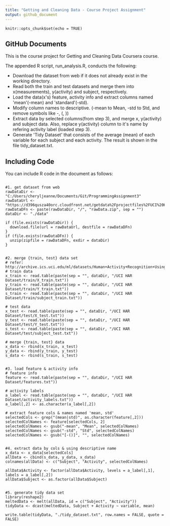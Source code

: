 ```yaml
---
title: "Getting and Cleaning Data - Course Project Assignment"
output: github_document
---
```


```{r setup, include=FALSE}
knitr::opts_chunk$set(echo = TRUE)
```

## GitHub Documents

This is the course project for Getting and Cleaning Data Coursera course.

The appended R script, run_analysis.R, conducts the following:

- Download the dataset from web if it does not already exist in the working directory.
- Read both the train and test datasets and merge them into x(measurements), y(activity) and subject, respectively.
- Load the data(x's) feature, activity info and extract columns named 'mean'(-mean) and 'standard'(-std).
- Modify column names to descriptive. (-mean to Mean, -std to Std, and remove symbols like -, (, ))
- Extract data by selected columns(from step 3), and merge x, y(activity) and subject data. Also, replace y(activity) column to it's name by refering activity label (loaded step 3).
- Generate 'Tidy Dataset' that consists of the average (mean) of each variable for each subject and each activity. The result is shown in the file tidy_dataset.txt.

## Including Code

You can include R code in the document as follows:

```{run_analysis.R}

#1. get dataset from web
rawDataDir <- "C:/Users/cheryljeanne/Documents/Git/ProgrammingAssignment3"
rawDataUrl <- "https://d396qusza40orc.cloudfront.net/getdata%2Fprojectfiles%2FUCI%20HAR%20Dataset.zip"
rawDataDFn <- paste(rawDataDir, "/", "rawData.zip", sep = "")
dataDir <- "./data"

if (file.exists(rawDataDir)) {
  download.file(url = rawDataUrl, destfile = rawDataDFn)
}
if (file.exists(rawDataDFn)) {
  unzip(zipfile = rawDataDFn, exdir = dataDir)
}


#2. merge {train, test} data set
# refer: http://archive.ics.uci.edu/ml/datasets/Human+Activity+Recognition+Using+Smartphones
# train data
x_train <- read.table(paste(sep = "", dataDir, "/UCI HAR Dataset/train/X_train.txt"))
y_train <- read.table(paste(sep = "", dataDir, "/UCI HAR Dataset/train/Y_train.txt"))
s_train <- read.table(paste(sep = "", dataDir, "/UCI HAR Dataset/train/subject_train.txt"))

# test data
x_test <- read.table(paste(sep = "", dataDir, "/UCI HAR Dataset/test/X_test.txt"))
y_test <- read.table(paste(sep = "", dataDir, "/UCI HAR Dataset/test/Y_test.txt"))
s_test <- read.table(paste(sep = "", dataDir, "/UCI HAR Dataset/test/subject_test.txt"))

# merge {train, test} data
x_data <- rbind(x_train, x_test)
y_data <- rbind(y_train, y_test)
s_data <- rbind(s_train, s_test)


#3. load feature & activity info
# feature info
feature <- read.table(paste(sep = "", dataDir, "/UCI HAR Dataset/features.txt"))

# activity labels
a_label <- read.table(paste(sep = "", dataDir, "/UCI HAR Dataset/activity_labels.txt"))
a_label[,2] <- as.character(a_label[,2])

# extract feature cols & names named 'mean, std'
selectedCols <- grep("(mean|std)", as.character(feature[,2]))
selectedColNames <- feature[selectedCols, 2]
selectedColNames <- gsub("-mean", "Mean", selectedColNames)
selectedColNames <- gsub("-std", "Std", selectedColNames)
selectedColNames <- gsub("[-()]", "", selectedColNames)


#4. extract data by cols & using descriptive name
x_data <- x_data[selectedCols]
allData <- cbind(s_data, y_data, x_data)
colnames(allData) <- c("Subject", "Activity", selectedColNames)

allData$Activity <- factor(allData$Activity, levels = a_label[,1], labels = a_label[,2])
allData$Subject <- as.factor(allData$Subject)


#5. generate tidy data set
library(reshape2)
meltedData <- melt(allData, id = c("Subject", "Activity"))
tidyData <- dcast(meltedData, Subject + Activity ~ variable, mean)

write.table(tidyData, "./tidy_dataset.txt", row.names = FALSE, quote = FALSE)
```

